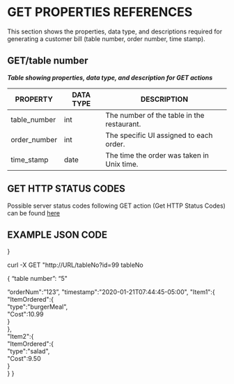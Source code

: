 # GET PROPERTIES REFERENCES 

This section shows the properties, data type, and descriptions required for generating a customer bill (table number, order number, time stamp).

## GET/table number  

*__Table showing properties, data type, and description for GET actions__*

| PROPERTY     | DATA TYPE | DESCRIPTION                                |
|--------------|-----------|--------------------------------------------|
| table_number | int       | The number of the table in the restaurant. |
| order_number | int       | The specific UI assigned to each order.    |
| time_stamp   | date      | The time the order was taken in Unix time. |


## GET HTTP STATUS CODES

Possible server status codes following GET action (Get HTTP Status Codes) can be found [here](https://github.com/Aaron-Gor/API-Docs/blob/main/README.md)


## EXAMPLE JSON CODE

}

curl -X GET "http://URL/tableNo?id=99
tableNo

{    “table number”: “5" 

   “orderNum":”123”, 
   "timestamp":"2020-01-21T07:44:45-05:00", 
   "Item1":{      
   "ItemOrdered":{          
   "type":"burgerMeal",          
   "Cost":10.99       
   }    
   },    
   "Item2":{       
   "ItemOrdered":{          
   "type":"salad",          
   "Cost":9.50       
   }    
   }
}

